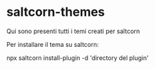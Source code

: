 # saltcorn-themes
Qui sono presenti tutti i temi creati per saltcorn


Per installare il tema su saltcorn:

npx saltcorn install-plugin -d 'directory del plugin'
